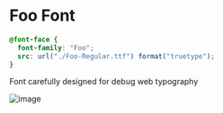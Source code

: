 # Foo Font

```css
@font-face {
  font-family: "Foo";
  src: url("./Foo-Regular.ttf") format("truetype");
}
```

Font carefully designed for debug web typography

![image](https://user-images.githubusercontent.com/616193/54070162-d261bd00-426d-11e9-97bf-b4b173d8034c.png)
